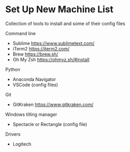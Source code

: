# Set Up New Machine List
Collection of tools to install and some of their config files



Command line
 - Sublime      https://www.sublimetext.com/
 - iTerm2       https://iterm2.com/
 - Brew         https://brew.sh/
 - Oh My Zsh    https://ohmyz.sh/#install


Python
 - Anaconda Navigator
 - VSCode (config files)

Git
 - GitKraken    https://www.gitkraken.com/

Windows tilling manager
 - Spectacle or Rectangle (config file)


Drivers
 - Logitech 
